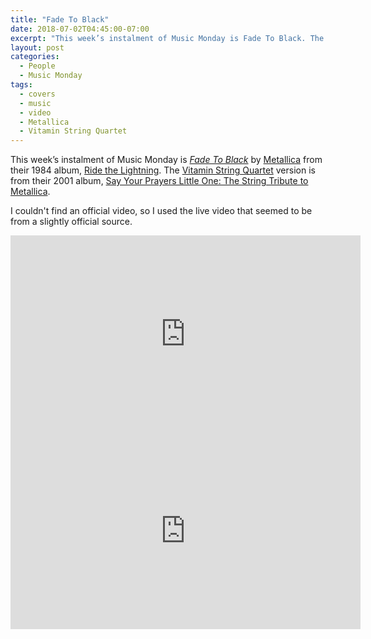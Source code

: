 ```yaml
---
title: "Fade To Black"
date: 2018-07-02T04:45:00-07:00
excerpt: "This week’s instalment of Music Monday is Fade To Black. The 1984 Metallica original and a 2001 cover by Vitamin String Quartet."
layout: post
categories:
  - People
  - Music Monday
tags:
  - covers
  - music
  - video
  - Metallica
  - Vitamin String Quartet
---
```

This week’s instalment of Music Monday is [_Fade To Black_](https://en.wikipedia.org/wiki/Fade_to_Black_(song)) by [Metallica](http://metallica.com/) from their 1984 album, [Ride the Lightning](https://en.wikipedia.org/wiki/Ride_the_Lightning). The [Vitamin String Quartet](https://www.vitaminstringquartet.com/pages/about-us) version is from their 2001 album, [Say Your Prayers Little One: The String Tribute to Metallica](https://www.vitaminstringquartet.com/collections/albums/products/say-your-prayers-little-one-string-tribute-to-metallica).

I couldn't find an official video, so I used the live video that seemed to be from a slightly official source.

<div class="video-container">
  <iframe width="560" height="315" src="https://www.youtube.com/embed/A-4K4SX0m70" frameborder="0" allowfullscreen></iframe>
</div>

<div class="video-container">
  <iframe width="560" height="315" src="https://www.youtube.com/embed/od0dzIqNg3w" frameborder="0" allowfullscreen></iframe>
</div>
